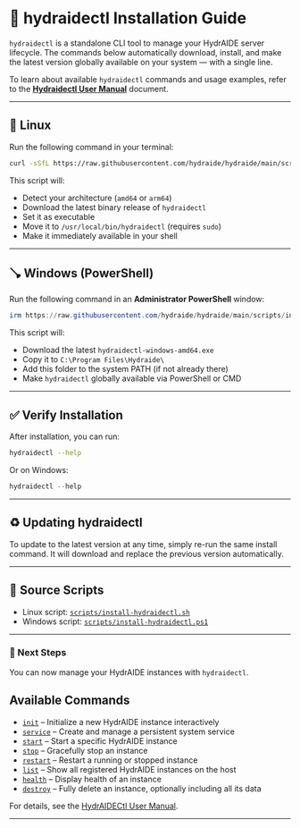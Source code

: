 # 🔧 hydraidectl Installation Guide

`hydraidectl` is a standalone CLI tool to manage your HydrAIDE server lifecycle.
The commands below automatically download, install, and make the latest version globally available on your system — with a single line.

To learn about available `hydraidectl` commands and usage examples, refer to the [**Hydraidectl User Manual**](hydraidectl-user-manual.md) document.

---

## 🐧 Linux

Run the following command in your terminal:

```bash
curl -sSfL https://raw.githubusercontent.com/hydraide/hydraide/main/scripts/install-hydraidectl.sh | bash
```

This script will:

* Detect your architecture (`amd64` or `arm64`)
* Download the latest binary release of `hydraidectl`
* Set it as executable
* Move it to `/usr/local/bin/hydraidectl` (requires `sudo`)
* Make it immediately available in your shell

---

## 🪠 Windows (PowerShell)

Run the following command in an **Administrator PowerShell** window:

```powershell
irm https://raw.githubusercontent.com/hydraide/hydraide/main/scripts/install-hydraidectl.ps1 | iex
```

This script will:

* Download the latest `hydraidectl-windows-amd64.exe`
* Copy it to `C:\Program Files\Hydraide\`
* Add this folder to the system PATH (if not already there)
* Make `hydraidectl` globally available via PowerShell or CMD

---

## ✅ Verify Installation

After installation, you can run:

```bash
hydraidectl --help
```

Or on Windows:

```powershell
hydraidectl --help
```

---

## ♻️ Updating hydraidectl

To update to the latest version at any time, simply re-run the same install command.
It will download and replace the previous version automatically.

---

## 📁 Source Scripts

* Linux script: [`scripts/install-hydraidectl.sh`](https://github.com/hydraide/hydraide/blob/main/scripts/install-hydraidectl.sh)
* Windows script: [`scripts/install-hydraidectl.ps1`](https://github.com/hydraide/hydraide/blob/main/scripts/install-hydraidectl.ps1)

---

### 📖 Next Steps

You can now manage your HydrAIDE instances with `hydraidectl`.  

## Available Commands

* [`init`](hydraidectl-user-manual.md#init--interactive-setup-wizard) – Initialize a new HydrAIDE instance interactively
* [`service`](hydraidectl-user-manual.md#service--set-up-persistent-system-service) – Create and manage a persistent system service
* [`start`](hydraidectl-user-manual.md#start--start-an-instance) – Start a specific HydrAIDE instance
* [`stop`](hydraidectl-user-manual.md#stop--stop-a-running-instance) – Gracefully stop an instance
* [`restart`](hydraidectl-user-manual.md#restart--restart-instance) – Restart a running or stopped instance
* [`list`](hydraidectl-user-manual.md#list--show-all-instances) – Show all registered HydrAIDE instances on the host
* [`health`](hydraidectl-user-manual.md#health--instance-health) – Display health of an instance
* [`destroy`](hydraidectl-user-manual.md#destroy--remove-instance) – Fully delete an instance, optionally including all its data

For details, see the [HydrAIDECtl User Manual](hydraidectl-user-manual.md).

---

